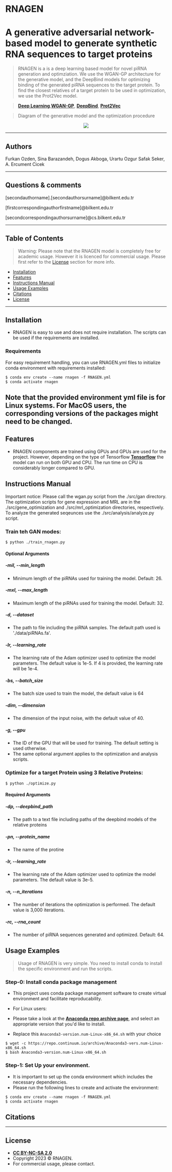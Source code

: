# RNAGEN


# A generative adversarial network-based model to generate synthetic RNA sequences to target proteins



> RNAGEN is a is a deep learning based model for novel piRNA generation and optimziation. We use the WGAN-GP architecture for the generative model, and the DeepBind models for optimizing binding of the generated piRNA sequences to the target protein. To find the closest relatives of a target protein to be used in optimization, we use the Prot2Vec model.

> <a href="https://en.wikipedia.org/wiki/Deep_learning" target="_blank">**Deep Learning**</a>,<a href="https://arxiv.org/pdf/1704.00028v3.pdf" target="_blank">**WGAN-GP**</a>, <a href="https://www.nature.com/articles/nbt.3300." target="_blank">**DeepBind**</a>, <a href="https://dataverse.harvard.edu/dataset.xhtml?persistentId=doi:10.7910/DVN/JMFHTN" target="_blank">**Prot2Vec**</a>

> Diagram of the generative model and the optimization procedure

<p align="center">
<img src="./figures/diagram.png"   class="center"><br>

<!-- > Diagram of the optimization procedure for ribosome load and gene expression

<p align="center">
<img src="./figures/optimization.png"   class="center"><br> -->

---

## Authors

Furkan Ozden, Sina Barazandeh, Dogus Akboga, Urartu Ozgur Safak Seker, A. Ercument Cicek

---

## Questions & comments 

[secondauthorname].[secondauthorsurname]@bilkent.edu.tr

[firstcorrespondingauthorfirstname]@bilkent.edu.tr

[secondcorrespondingauthorsurname]@cs.bilkent.edu.tr


---


## Table of Contents 

> Warning: Please note that the RNAGEN model is completely free for academic usage. However it is licenced for commercial usage. Please first refer to the [License](#license) section for more info.

- [Installation](#installation)
- [Features](#features)
- [Instructions Manual](#instructions-manual)
- [Usage Examples](#usage-examples)
- [Citations](#citations)
- [License](#license)


---

## Installation

- RNAGEN is easy to use and does not require installation. The scripts can be used if the requirements are installed.

### Requirements

For easy requirement handling, you can use RNAGEN.yml files to initialize conda environment with requirements installed:

```shell
$ conda env create --name rnagen -f RNAGEN.yml
$ conda activate rnagen
```

Note that the provided environment yml file is for Linux systems. For MacOS users, the corresponding versions of the packages might need to be changed.
---

## Features

- RNAGEN components are trained using GPUs and GPUs are used for the project. However, depending on the type of Tensorflow <a href="https://www.tensorflow.org/" target="_blank">**Tensorflow**</a> the model can run on both GPU and CPU. The run time on CPU is considerably longer compared to GPU.


## Instructions Manual
Important notice: Please call the wgan.py script from the ./src/gan directory. The optimization scripts for gene expression and MRL are in the ./src/gene_optimization and ./src/mrl_optimization directories, respectively. To analyze the generated seqeunces use the ./src/analysis/analyze.py script.

### Train teh GAN modes:

```shell
$ python ./train_rnagen.py
```


#### Optional Arguments

##### -mil, --min_length
- Minimum length of the piRNAs used for training the model. Default: 26.

##### -mxl, --max_length
- Maximum length of the piRNAs used for training the model. Default: 32.

##### -d, --dataset
- The path to file including the piRNA samples. The default path used is './data/piRNAs.fa'.

##### -lr, --learning_rate
- The learning rate of the Adam optimizer used to optimize the model parameters. The default value is 1e-5. If 4 is provided, the learning rate will be 1e-4. 

##### -bs, --batch_size
- The batch size used to train the model, the default value is 64 

##### -dim, --dimension
- The dimension of the input noise, with the default value of 40.

##### -g, --gpu
- The ID of the GPU that will be used for training. The default setting is used otherwise.
- The same optional argument applies to the optimization and analysis scripts.

### Optimize for a target Protein using 3 Relative Proteins:

```shell
$ python ./optimize.py
```

#### Required Arguments

##### -dp, --deepbind_path
- The path to a text file including paths of the deepbind models of the relative proteins

##### -pn, --protein_name
- The name of the protine

##### -lr, --learning_rate
- The learning rate of the Adam optimizer used to optimize the model parameters. The default value is 3e-5. 

##### -n, --n_iterations
- The number of iterations the optimization is performed. The default value is 3,000 iterations.

##### -rc, --rna_count
- The number of piRNA sequences generated and optimized. Default: 64.

## Usage Examples

> Usage of RNAGEN is very simple. You need to install conda to install the specific environment and run the scripts.

### Step-0: Install conda package management

- This project uses conda package management software to create virtual environment and facilitate reproducability.

- For Linux users:
 - Please take a look at the <a href="https://repo.anaconda.com/archive/" target="_blank">**Anaconda repo archive page**</a>, and select an appropriate version that you'd like to install.
 - Replace this `Anaconda3-version.num-Linux-x86_64.sh` with your choice

```shell
$ wget -c https://repo.continuum.io/archive/Anaconda3-vers.num-Linux-x86_64.sh
$ bash Anaconda3-version.num-Linux-x86_64.sh
```


### Step-1: Set Up your environment.

- It is important to set up the conda environment which includes the necessary dependencies.
- Please run the following lines to create and activate the environment:

```shell
$ conda env create --name rnagen -f RNAGEN.yml
$ conda activate rnagen
```

## Citations

---

## License


- **[CC BY-NC-SA 2.0](https://creativecommons.org/licenses/by-nc-sa/2.0/)**
- Copyright 2023 © RNAGEN.
- For commercial usage, please contact.